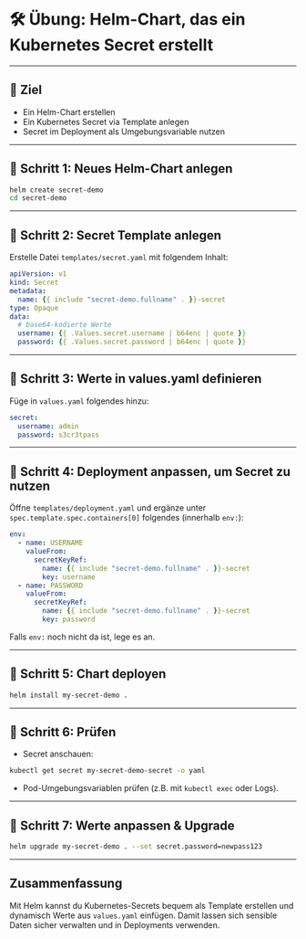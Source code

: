 
# 🛠️ Übung: Helm-Chart, das ein Kubernetes Secret erstellt

---

## 🎯 Ziel

* Ein Helm-Chart erstellen
* Ein Kubernetes Secret via Template anlegen
* Secret im Deployment als Umgebungsvariable nutzen

---

## 📁 Schritt 1: Neues Helm-Chart anlegen

```bash
helm create secret-demo
cd secret-demo
```

---

## 📁 Schritt 2: Secret Template anlegen

Erstelle Datei `templates/secret.yaml` mit folgendem Inhalt:

```yaml
apiVersion: v1
kind: Secret
metadata:
  name: {{ include "secret-demo.fullname" . }}-secret
type: Opaque
data:
  # base64-kodierte Werte
  username: {{ .Values.secret.username | b64enc | quote }}
  password: {{ .Values.secret.password | b64enc | quote }}
```

---

## 📁 Schritt 3: Werte in values.yaml definieren

Füge in `values.yaml` folgendes hinzu:

```yaml
secret:
  username: admin
  password: s3cr3tpass
```

---

## 📁 Schritt 4: Deployment anpassen, um Secret zu nutzen

Öffne `templates/deployment.yaml` und ergänze unter `spec.template.spec.containers[0]` folgendes (innerhalb `env:`):

```yaml
env:
  - name: USERNAME
    valueFrom:
      secretKeyRef:
        name: {{ include "secret-demo.fullname" . }}-secret
        key: username
  - name: PASSWORD
    valueFrom:
      secretKeyRef:
        name: {{ include "secret-demo.fullname" . }}-secret
        key: password
```

Falls `env:` noch nicht da ist, lege es an.

---

## 📁 Schritt 5: Chart deployen

```bash
helm install my-secret-demo . 
```

---

## 📁 Schritt 6: Prüfen

* Secret anschauen:

```bash
kubectl get secret my-secret-demo-secret -o yaml
```

* Pod-Umgebungsvariablen prüfen (z.B. mit `kubectl exec` oder Logs).

---

## 📁 Schritt 7: Werte anpassen & Upgrade

```bash
helm upgrade my-secret-demo . --set secret.password=newpass123
```

---

## Zusammenfassung

Mit Helm kannst du Kubernetes-Secrets bequem als Template erstellen und dynamisch Werte aus `values.yaml` einfügen. Damit lassen sich sensible Daten sicher verwalten und in Deployments verwenden.
